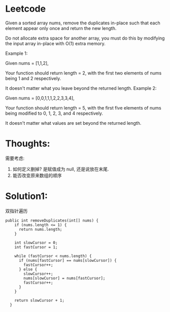 # Leetcode

Given a sorted array nums, remove the duplicates in-place such that each element appear only once and return the new length.

Do not allocate extra space for another array, you must do this by modifying the input array in-place with O(1) extra memory.

Example 1:

Given nums = [1,1,2],

Your function should return length = 2, with the first two elements of nums being 1 and 2 respectively.

It doesn't matter what you leave beyond the returned length.
Example 2:

Given nums = [0,0,1,1,1,2,2,3,3,4],

Your function should return length = 5, with the first five elements of nums being modified to 0, 1, 2, 3, and 4 respectively.

It doesn't matter what values are set beyond the returned length.

# Thoughts:

需要考虑:

1. 如何定义删掉? 是赋值成为 null, 还是说放在末尾.
2. 能否改变原来数组的顺序

# Solution1:

双指针遍历

```
public int removeDuplicates(int[] nums) {
    if (nums.length <= 1) {
      return nums.length;
    }

    int slowCursor = 0;
    int fastCursor = 1;

    while (fastCursor < nums.length) {
      if (nums[fastCursor] == nums[slowCursor]) {
        fastCursor++;
      } else {
        slowCursor++;
        nums[slowCursor] = nums[fastCursor];
        fastCursor++;
      }
    }

    return slowCursor + 1;
  }

```
